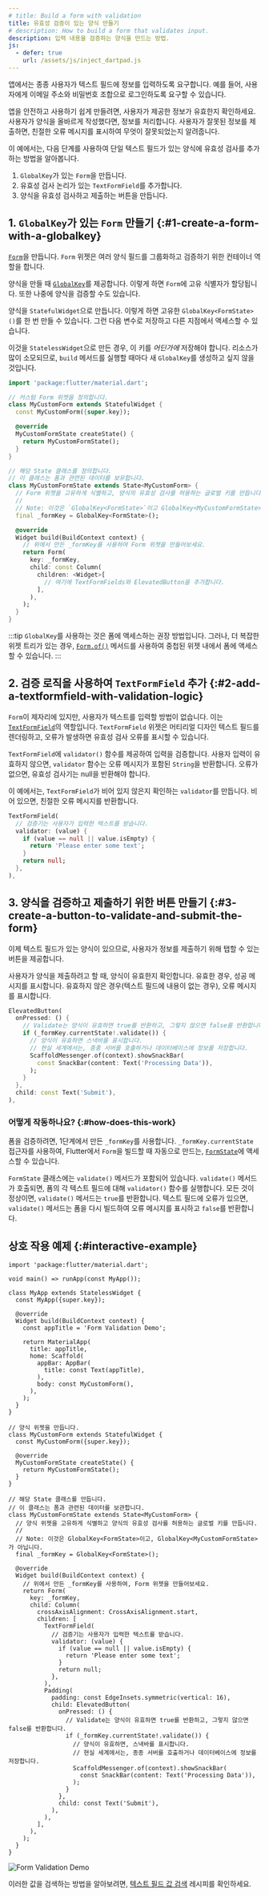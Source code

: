 ```yaml
---
# title: Build a form with validation
title: 유효성 검증이 있는 양식 만들기
# description: How to build a form that validates input.
description: 입력 내용을 검증하는 양식을 만드는 방법.
js:
  - defer: true
    url: /assets/js/inject_dartpad.js
---
```


<?code-excerpt path-base="cookbook/forms/validation"?>

앱에서는 종종 사용자가 텍스트 필드에 정보를 입력하도록 요구합니다. 
예를 들어, 사용자에게 이메일 주소와 비밀번호 조합으로 로그인하도록 요구할 수 있습니다.

앱을 안전하고 사용하기 쉽게 만들려면, 사용자가 제공한 정보가 유효한지 확인하세요. 
사용자가 양식을 올바르게 작성했다면, 정보를 처리합니다. 
사용자가 잘못된 정보를 제출하면, 친절한 오류 메시지를 표시하여 무엇이 잘못되었는지 알려줍니다.

이 예에서는, 다음 단계를 사용하여 단일 텍스트 필드가 있는 양식에 유효성 검사를 추가하는 방법을 알아봅니다.

  1. `GlobalKey`가 있는 `Form`을 만듭니다.
  2. 유효성 검사 논리가 있는 `TextFormField`를 추가합니다.
  3. 양식을 유효성 검사하고 제출하는 버튼을 만듭니다.

## 1. `GlobalKey`가 있는 `Form` 만들기 {:#1-create-a-form-with-a-globalkey}

[`Form`][]을 만듭니다. `Form` 위젯은 여러 양식 필드를 그룹화하고 검증하기 위한 컨테이너 역할을 합니다.

양식을 만들 때 [`GlobalKey`][]를 제공합니다. 
이렇게 하면 `Form`에 고유 식별자가 할당됩니다. 
또한 나중에 양식을 검증할 수도 있습니다.

양식을 `StatefulWidget`으로 만듭니다. 
이렇게 하면 고유한 `GlobalKey<FormState>()`를 한 번 만들 수 있습니다. 
그런 다음 변수로 저장하고 다른 지점에서 액세스할 수 있습니다.

이것을 `StatelessWidget`으로 만든 경우, 이 키를 *어딘가에* 저장해야 합니다. 
리소스가 많이 소모되므로, `build` 메서드를 실행할 때마다 새 `GlobalKey`를 생성하고 싶지 않을 것입니다.

<?code-excerpt "lib/form.dart"?>
```dart
import 'package:flutter/material.dart';

// 커스텀 Form 위젯을 정의합니다.
class MyCustomForm extends StatefulWidget {
  const MyCustomForm({super.key});

  @override
  MyCustomFormState createState() {
    return MyCustomFormState();
  }
}

// 해당 State 클래스를 정의합니다.
// 이 클래스는 폼과 관련된 데이터를 보유합니다.
class MyCustomFormState extends State<MyCustomForm> {
  // Form 위젯을 고유하게 식별하고, 양식의 유효성 검사를 허용하는 글로벌 키를 만듭니다.
  //
  // Note: 이것은 `GlobalKey<FormState>`이고 GlobalKey<MyCustomFormState>가 아닙니다.
  final _formKey = GlobalKey<FormState>();

  @override
  Widget build(BuildContext context) {
    // 위에서 만든 _formKey를 사용하여 Form 위젯을 만들어보세요.
    return Form(
      key: _formKey,
      child: const Column(
        children: <Widget>[
          // 여기에 TextFormFields와 ElevatedButton을 추가합니다.
        ],
      ),
    );
  }
}
```

:::tip
`GlobalKey`를 사용하는 것은 폼에 액세스하는 권장 방법입니다. 
그러나, 더 복잡한 위젯 트리가 있는 경우, [`Form.of()`][] 메서드를 사용하여 중첩된 위젯 내에서 폼에 액세스할 수 있습니다.
:::

## 2. 검증 로직을 사용하여 `TextFormField` 추가 {:#2-add-a-textformfield-with-validation-logic}

`Form`이 제자리에 있지만, 사용자가 텍스트를 입력할 방법이 없습니다. 이는 [`TextFormField`][]의 역할입니다.
`TextFormField` 위젯은 머티리얼 디자인 텍스트 필드를 렌더링하고, 오류가 발생하면 유효성 검사 오류를 표시할 수 있습니다.

`TextFormField`에 `validator()` 함수를 제공하여 입력을 검증합니다. 
사용자 입력이 유효하지 않으면, `validator` 함수는 오류 메시지가 포함된 `String`을 반환합니다. 
오류가 없으면, 유효성 검사기는 null을 반환해야 합니다.

이 예에서는, `TextFormField`가 비어 있지 않은지 확인하는 `validator`를 만듭니다. 
비어 있으면, 친절한 오류 메시지를 반환합니다.

<?code-excerpt "lib/main.dart (TextFormField)"?>
```dart
TextFormField(
  // 검증기는 사용자가 입력한 텍스트를 받습니다.
  validator: (value) {
    if (value == null || value.isEmpty) {
      return 'Please enter some text';
    }
    return null;
  },
),
```

## 3. 양식을 검증하고 제출하기 위한 버튼 만들기 {:#3-create-a-button-to-validate-and-submit-the-form}

이제 텍스트 필드가 있는 양식이 있으므로, 사용자가 정보를 제출하기 위해 탭할 수 있는 버튼을 제공합니다.

사용자가 양식을 제출하려고 할 때, 양식이 유효한지 확인합니다. 유효한 경우, 성공 메시지를 표시합니다. 
유효하지 않은 경우(텍스트 필드에 내용이 없는 경우), 오류 메시지를 표시합니다.

<?code-excerpt "lib/main.dart (ElevatedButton)" replace="/^child\: //g"?>
```dart
ElevatedButton(
  onPressed: () {
    // Validate는 양식이 유효하면 true를 반환하고, 그렇지 않으면 false를 반환합니다.
    if (_formKey.currentState!.validate()) {
      // 양식이 유효하면 스낵바를 표시합니다. 
      // 현실 세계에서는, 종종 서버를 호출하거나 데이터베이스에 정보를 저장합니다.
      ScaffoldMessenger.of(context).showSnackBar(
        const SnackBar(content: Text('Processing Data')),
      );
    }
  },
  child: const Text('Submit'),
),
```

### 어떻게 작동하나요? {:#how-does-this-work}

폼을 검증하려면, 1단계에서 만든 `_formKey`를 사용합니다. 
`_formKey.currentState` 접근자를 사용하여, Flutter에서 `Form`을 빌드할 때 자동으로 만드는, 
[`FormState`][]에 액세스할 수 있습니다.

`FormState` 클래스에는 `validate()` 메서드가 포함되어 있습니다. 
`validate()` 메서드가 호출되면, 폼의 각 텍스트 필드에 대해 `validator()` 함수를 실행합니다. 
모든 것이 정상이면, `validate()` 메서드는 `true`를 반환합니다. 
텍스트 필드에 오류가 있으면, `validate()` 메서드는 폼을 다시 빌드하여 오류 메시지를 표시하고 `false`를 반환합니다.

## 상호 작용 예제 {:#interactive-example}

<?code-excerpt "lib/main.dart"?>
```dartpad title="Flutter form validation hands-on example in DartPad" run="true"
import 'package:flutter/material.dart';

void main() => runApp(const MyApp());

class MyApp extends StatelessWidget {
  const MyApp({super.key});

  @override
  Widget build(BuildContext context) {
    const appTitle = 'Form Validation Demo';

    return MaterialApp(
      title: appTitle,
      home: Scaffold(
        appBar: AppBar(
          title: const Text(appTitle),
        ),
        body: const MyCustomForm(),
      ),
    );
  }
}

// 양식 위젯을 만듭니다.
class MyCustomForm extends StatefulWidget {
  const MyCustomForm({super.key});

  @override
  MyCustomFormState createState() {
    return MyCustomFormState();
  }
}

// 해당 State 클래스를 만듭니다.
// 이 클래스는 폼과 관련된 데이터를 보관합니다.
class MyCustomFormState extends State<MyCustomForm> {
  // 양식 위젯을 고유하게 식별하고 양식의 유효성 검사를 허용하는 글로벌 키를 만듭니다.
  //
  // Note: 이것은 GlobalKey<FormState>이고, GlobalKey<MyCustomFormState>가 아닙니다.
  final _formKey = GlobalKey<FormState>();

  @override
  Widget build(BuildContext context) {
    // 위에서 만든 _formKey를 사용하여, Form 위젯을 만들어보세요.
    return Form(
      key: _formKey,
      child: Column(
        crossAxisAlignment: CrossAxisAlignment.start,
        children: [
          TextFormField(
            // 검증기는 사용자가 입력한 텍스트를 받습니다.
            validator: (value) {
              if (value == null || value.isEmpty) {
                return 'Please enter some text';
              }
              return null;
            },
          ),
          Padding(
            padding: const EdgeInsets.symmetric(vertical: 16),
            child: ElevatedButton(
              onPressed: () {
                // Validate는 양식이 유효하면 true를 반환하고, 그렇지 않으면 false를 반환합니다.
                if (_formKey.currentState!.validate()) {
                  // 양식이 유효하면, 스낵바를 표시합니다. 
                  // 현실 세계에서는, 종종 서버를 호출하거나 데이터베이스에 정보를 저장합니다.
                  ScaffoldMessenger.of(context).showSnackBar(
                    const SnackBar(content: Text('Processing Data')),
                  );
                }
              },
              child: const Text('Submit'),
            ),
          ),
        ],
      ),
    );
  }
}
```

<noscript>
  <img src="/assets/images/docs/cookbook/form-validation.gif" alt="Form Validation Demo" class="site-mobile-screenshot" />
</noscript>

이러한 값을 검색하는 방법을 알아보려면, [텍스트 필드 값 검색][Retrieve the value of a text field] 레시피를 확인하세요.


[Retrieve the value of a text field]: /cookbook/forms/retrieve-input
[`Form`]: {{site.api}}/flutter/widgets/Form-class.html
[`Form.of()`]: {{site.api}}/flutter/widgets/Form/of.html
[`FormState`]: {{site.api}}/flutter/widgets/FormState-class.html
[`GlobalKey`]: {{site.api}}/flutter/widgets/GlobalKey-class.html
[`TextFormField`]: {{site.api}}/flutter/material/TextFormField-class.html
